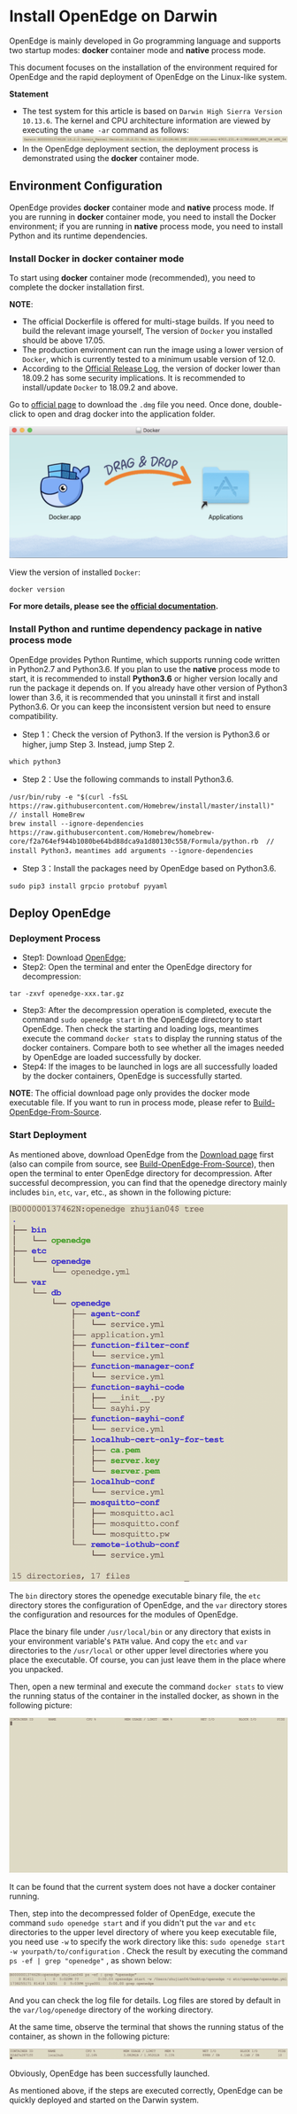# Install OpenEdge on Darwin

OpenEdge is mainly developed in Go programming language and supports two startup modes: **docker** container mode and **native** process mode.

This document focuses on the installation of the environment required for OpenEdge and the rapid deployment of OpenEdge on the Linux-like system.

**Statement**

- The test system for this article is based on `Darwin High Sierra Version 10.13.6`. The kernel and CPU architecture information are viewed by executing the `uname -ar` command as follows:
![darwin kernel detail](../../images/setup/os-darwin.png)
- In the OpenEdge deployment section, the deployment process is demonstrated using the **docker** container mode.

## Environment Configuration

OpenEdge provides **docker** container mode and **native** process mode. If you are running in **docker** container mode, you need to install the Docker environment; if you are running in **native** process mode, you need to install Python and its runtime dependencies.

### Install Docker in **docker** container mode

To start using **docker** container mode (recommended), you need to complete the docker installation first.

**NOTE**:

- The official Dockerfile is offered for multi-stage builds. If you need to build the relevant image yourself, The version of `Docker` you installed should be above 17.05.
- The production environment can run the image using a lower version of `Docker`, which is currently tested to a minimum usable version of 12.0.
- According to the [Official Release Log](https://docs.docker.com/engine/release-notes/#18092), the version of docker lower than 18.09.2 has some security implications. It is recommended to install/update `Docker` to 18.09.2 and above.

Go to [official page](https://hub.docker.com/editions/community/docker-ce-desktop-mac) to download the `.dmg` file you need. Once done, double-click to open and drag docker into the application folder.

![Install On Darwin](../../images/setup/docker-install-on-mac.png)

View the version of installed `Docker`:

```shell
docker version
```

**For more details, please see the [official documentation](https://docs.docker.com/install/).**

### Install Python and runtime dependency package in **native** process mode

OpenEdge provides Python Runtime, which supports running code written in Python2.7 and Python3.6. If you plan to use the **native** process mode to start, it is recommended to install **Python3.6** or higher version locally and run the package it depends on. If you already have other version of Python3 lower than 3.6, it is recommended that you uninstall it first and install Python3.6. Or you can keep the inconsistent version but need to ensure compatibility.

- Step 1：Check the version of Python3. If the version is Python3.6 or higher, jump Step 3. Instead, jump Step 2.

```shell
which python3
```

- Step 2：Use the following commands to install Python3.6.

```shell
/usr/bin/ruby -e "$(curl -fsSL https://raw.githubusercontent.com/Homebrew/install/master/install)"  // install HomeBrew
brew install --ignore-dependencies https://raw.githubusercontent.com/Homebrew/homebrew-core/f2a764ef944b1080be64bd88dca9a1d80130c558/Formula/python.rb  // install Python3，meantimes add arguments --ignore-dependencies
```

- Step 3：Install the packages need by OpenEdge based on Python3.6.

```shell
sudo pip3 install grpcio protobuf pyyaml
```

## Deploy OpenEdge

### Deployment Process

- Step1: Download [OpenEdge](../Resources-download.md);
- Step2: Open the terminal and enter the OpenEdge directory for decompression:

```shell
tar -zxvf openedge-xxx.tar.gz
```

- Step3: After the decompression operation is completed, execute the command `sudo openedge start` in the OpenEdge directory to start OpenEdge. Then check the starting and loading logs, meantimes execute the command `docker stats` to display the running status of the docker containers. Compare both to see whether all the images needed by OpenEdge are loaded successfully by docker.
- Step4: If the images to be launched in logs are all successfully loaded by the docker containers, OpenEdge is successfully started.

**NOTE**: The official download page only provides the docker mode executable file. If you want to run in process mode, please refer to [Build-OpenEdge-From-Source](./Build-OpenEdge-from-Source.md).

### Start Deployment

As mentioned above, download OpenEdge from the [Download page](../Resources-download.md) first (also can compile from source, see [Build-OpenEdge-From-Source](./Build-OpenEdge-from-Source.md)), then open the terminal to enter OpenEdge directory for decompression. After successful decompression, you can find that the openedge directory mainly includes `bin`, `etc`, `var`, etc., as shown in the following picture:

![OpenEdge directory](../../images/setup/openedge-dir-darwin.png)

The `bin` directory stores the openedge executable binary file, the `etc` directory stores the configuration of OpenEdge, and the `var` directory stores the configuration and resources for the modules of OpenEdge.

Place the binary file under `/usr/local/bin` or any directory that exists in your environment variable's `PATH` value. And copy the `etc` and `var` directories to the `/usr/local` or other upper level directories where you place the executable. Of course, you can just leave them in the place where you unpacked.

Then, open a new terminal and execute the command `docker stats` to view the running status of the container in the installed docker, as shown in the following picture:

![view the docker containers status](../../images/setup/docker-stats-before-darwin.png)

It can be found that the current system does not have a docker container running.

Then, step into the decompressed folder of OpenEdge, execute the command `sudo openedge start` and if you didn't put the `var` and `etc` directories to the upper level directory of where you keep executable file, you need use `-w` to specify the work directory like this: `sudo openedge start -w yourpath/to/configuration` . Check the result by executing the command `ps -ef | grep "openedge"` , as shown below:

![OpenEdge startup log](../../images/setup/openedge-started-thread-darwin.png)

And you can check the log file for details. Log files are stored by default in the `var/log/openedge` directory of the working directory.

At the same time, observe the terminal that shows the running status of the container, as shown in the following picture:

![running containers](../../images/setup/docker-stats-after-darwin.png)

Obviously, OpenEdge has been successfully launched.

As mentioned above, if the steps are executed correctly, OpenEdge can be quickly deployed and started on the Darwin system.